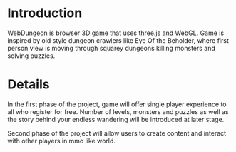 # Introduction #

WebDungeon is browser 3D game that uses three.js and WebGL. Game is inspired by old style dungeon crawlers like Eye Of the Beholder, where first person view is moving through squarey dungeons killing monsters and solving puzzles.


# Details #

In the first phase of the project, game will offer single player experience to all who register for free. Number of levels, monsters and puzzles as well as the story behind your endless wandering will be introduced at later stage.

Second phase of the project will allow users to create content and interact with other players in mmo like world.